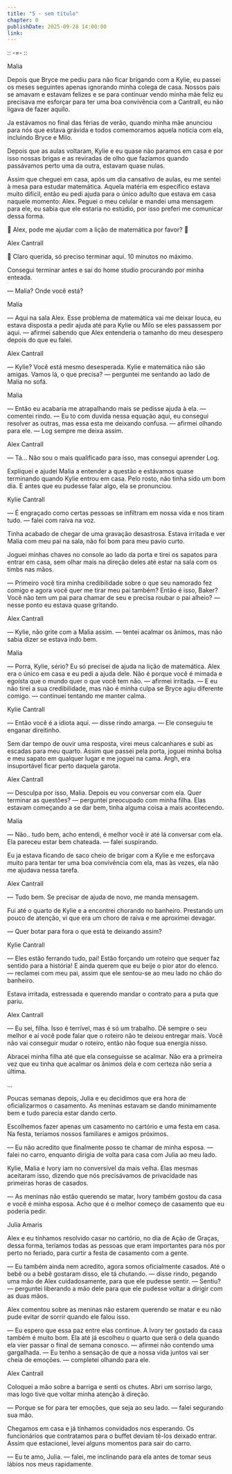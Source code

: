 ```yaml
---
title: "5 - sem título"
chapter: 0
publishDate: 2025-09-28 14:00:00
link: 
---
```




:: -=- ::

Malia

Depois que Bryce me pediu para não ficar brigando com a Kylie, eu passei os meses seguintes apenas ignorando minha colega de casa. Nossos pais se amavam e estavam felizes e se para continuar vendo minha mãe feliz eu precisava me esforçar para ter uma boa convivência com a Cantrall, eu não ligava de fazer aquilo.

Ja estávamos no final das férias de verão, quando minha mãe anunciou para nós que estava grávida e todos comemoramos aquela notícia com ela, incluindo Bryce e Milo.

Depois que as aulas voltaram, Kylie e eu quase não paramos em casa e por isso nossas brigas e as reviradas de olho que fazíamos quando passávamos perto uma da outra, estavam quase nulas.

Assim que cheguei em casa, após um dia cansativo de aulas, eu me sentei à mesa para estudar matemática. Aquela matéria em específico estava muito difícil, então eu pedi ajuda para o único adulto que estava em casa naquele momento: Alex. Peguei o meu celular e mandei uma mensagem para ele, eu sabia que ele estaria no estúdio, por isso preferi me comunicar dessa forma.

📲 Alex, pode me ajudar com a lição de matemática por favor? 🥹

Alex Cantrall

📲 Claro querida, só preciso terminar aqui. 10 minutos no máximo.

Consegui terminar antes e saí do home studio procurando por minha enteada.

— Malia? Onde você está?

Malia

— Aqui na sala Alex. Esse problema de matemática vai me deixar louca, eu estava disposta a pedir ajuda até para Kylie ou Milo se eles passassem por aqui. — afirmei sabendo que Alex entenderia o tamanho do meu desespero depois do que eu falei.

Alex Cantrall

— Kylie? Você está mesmo desesperada. Kylie e matemática não são amigas. Vamos lá, o que precisa? — perguntei me sentando ao lado de Malia no sofá.

Malia

— Então eu acabaria me atrapalhando mais se pedisse ajuda à ela. — comentei rindo. — Eu to com duvida nessa equação aqui, eu consegui resolver as outras, mas essa esta me deixando confusa. — afirmei olhando para ele. — Log sempre me deixa assim.

Alex Cantrall

— Tá... Não sou o mais qualificado para isso, mas consegui aprender Log.

Expliquei e ajudei Malia a entender a questão e estávamos quase terminando quando Kylie entrou em casa. Pelo rosto, não tinha sido um bom dia. E antes que eu pudesse falar algo, ela se pronunciou.

Kylie Cantrall

— É engraçado como certas pessoas se infiltram em nossa vida e nos tiram tudo. — falei com raiva na voz.

Tinha acabado de chegar de uma gravação desastrosa. Estava irritada e ver Malia com meu pai na sala, não foi bom para meu pavio curto.

Joguei minhas chaves no console ao lado da porta e tirei os sapatos para entrar em casa, sem olhar mais na direção deles até estar na sala com os timbs nas mãos.

— Primeiro você tira minha credibilidade sobre o que seu namorado fez comigo e agora você quer me tirar meu pai também? Então é isso, Baker? Você não tem um pai para chamar de seu e precisa roubar o pai alheio? — nesse ponto eu estava quase gritando.

Alex Cantrall

— Kylie, não grite com a Malia assim. — tentei acalmar os ânimos, mas não sabia dizer se estava indo bem.

Malia

— Porra, Kylie, sério? Eu só precisei de ajuda na lição de matemática. Alex era o único em casa e eu pedi a ajuda dele. Não é porque você é mimada e egoísta que o mundo quer o que você tem não. — afirmei irritada. — E eu não tirei a sua credibilidade, mas não é minha culpa se Bryce agiu diferente comigo. — continuei tentando me manter calma.

Kylie Cantrall

— Então você é a idiota aqui. — disse rindo amarga. — Ele conseguiu te enganar direitinho.

Sem dar tempo de ouvir uma resposta, virei meus calcanhares e subi as escadas para meu quarto. Assim que passei pela porta, joguei minha bolsa e meu sapato em qualquer lugar e me joguei na cama. Argh, era insuportável ficar perto daquela garota.

Alex Cantrall

— Desculpa por isso, Malia. Depois eu vou conversar com ela. Quer terminar as questões? — perguntei preocupado com minha filha. Elas estavam começando a se dar bem, tinha alguma coisa a mais acontecendo.

Malia

— Não.. tudo bem, acho entendi, é melhor você ir até lá conversar com ela. Ela pareceu estar bem chateada. — falei suspirando.

Eu ja estava ficando de saco cheio de brigar com a Kylie e me esforçava muito para tentar ter uma boa convivência com ela, mas às vezes, ela não me ajudava nessa tarefa.

Alex Cantrall

— Tudo bem. Se precisar de ajuda de novo, me manda mensagem.

Fui até o quarto de Kylie e a encontrei chorando no banheiro. Prestando um pouco de atenção, vi que era um choro de raiva e me aproximei devagar.

— Quer botar para fora o que está te deixando assim?

Kylie Cantrall

— Eles estão ferrando tudo, pai! Estão forçando um roteiro que sequer faz sentido para a história! E ainda querem que eu beije o pior ator do elenco. — reclamei com meu pai, assim que ele sentou-se ao meu lado no chão do banheiro.

Estava irritada, estressada e querendo mandar o contrato para a puta que pariu.

Alex Cantrall

— Eu sei, filha. Isso é terrível, mas é só um trabalho. Dê sempre o seu melhor e aí você pode falar que o roteiro não te deixou entregar mais. Você não vai conseguir mudar o roteiro, então não foque sua energia nisso.

Abracei minha filha até que ela conseguisse se acalmar. Não era a primeira vez que eu tinha que acalmar os ânimos dela e com certeza não seria a última.

...

Poucas semanas depois, Julia e eu decidimos que era hora de oficializarmos o casamento. As meninas estavam se dando minimamente bem e tudo parecia estar dando certo.

Escolhemos fazer apenas um casamento no cartório e uma festa em casa. Na festa, teríamos nossos familiares e amigos próximos.

— Eu não acredito que finalmente posso te chamar de minha esposa. — falei no carro, enquanto dirigia de volta para casa com Julia ao meu lado.

Kylie, Malia e Ivory iam no conversível da mais velha. Elas mesmas aceitaram isso, dizendo que nós precisávamos de privacidade nas primeiras horas de casados.

— As meninas não estão querendo se matar, Ivory também gostou da casa e você é minha esposa. Acho que é o melhor começo de casamento que eu poderia pedir.

Julia Amaris

Alex e eu tínhamos resolvido casar no cartório, no dia de Ação de Graças, dessa forma, teríamos todas as pessoas que eram importantes para nós por perto no feriado, para curtir a festa de casamento com a gente.

— Eu também ainda nem acredito, agora somos oficialmente casados. Até o bebê ou a bebê gostaram disso, ele tá chutando. — disse rindo, pegando uma mão de Alex cuidadosamente, para que ele pudesse sentir. — Sentiu? — perguntei liberando a mão dele para que ele pudesse voltar a dirigir com as duas mãos.

Alex comentou sobre as meninas não estarem querendo se matar e eu não pude evitar de sorrir quando ele falou isso.

— Eu espero que essa paz entre elas continue. A Ivory ter gostado da casa também é muito bom. Ela até já escolheu o quarto que será o dela quando ela vier passar o final de semana conosco. — afirmei não contendo uma gargalhada. — Eu tenho a sensação de que a nossa vida juntos vai ser cheia de emoções. — completei olhando para ele.

Alex Cantrall

Coloquei a mão sobre a barriga e senti os chutes. Abri um sorriso largo, mas logo tive que voltar minha atenção à direção.

— Porque se for para ter emoções, que seja ao seu lado. — falei segurando sua mão.

Chegamos em casa e já tínhamos convidados nos esperando. Os funcionários que contratamos para o buffet deviam tê-los deixado entrar. Assim que estacionei, levei alguns momentos para sair do carro.

— Eu te amo, Julia. — falei, me inclinando para ela antes de tomar seus lábios nos meus rapidamente.
